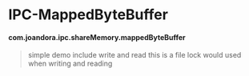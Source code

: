 # IPC-MappedByteBuffer
#### com.joandora.ipc.shareMemory.mappedByteBuffer
> simple demo
> include write and read
> this is a file lock would used when writing and reading


